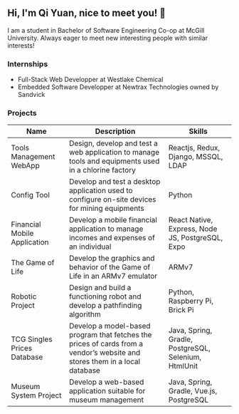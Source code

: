 ## Hi, I'm Qi Yuan, nice to meet you! 👋

I am a student in Bachelor of Software Engineering Co-op at McGill University. Always eager to meet new interesting people with similar interests!

### Internships
- Full-Stack Web Developper at Westlake Chemical
- Embedded Software Developper at Newtrax Technologies owned by Sandvick

### Projects
| Name          | Description   |Skills|
| ------------- | ------------- | --|
| Tools Management WebApp | Design, develop and test a web application to manage tools and equipments used in a chlorine factory | Reactjs, Redux, Django, MSSQL, LDAP |
| Config Tool | Develop and test a desktop application used to configure on-site devices for mining equipments | Python |
| Financial Mobile Application | Develop a mobile financial application to manage incomes and expenses of an individual | React Native, Express, Node JS, PostgreSQL, Expo |
| The Game of Life | Develop the graphics and behavior of the Game of Life in an ARMv7 emulator | ARMv7 |
| Robotic Project | Design and build a functioning robot and develop a pathfinding algorithm | Python, Raspberry Pi, Brick Pi |
| TCG Singles Prices Database | Develop a model-based program that fetches the prices of cards from a vendor’s website and stores them in a local database  | Java, Spring, Gradle, PostgreSQL, Selenium, HtmlUnit |
| Museum System Project | Develop a web-based application suitable for museum management | Java, Spring, Gradle, Vue.js, PostgreSQL |
<!--
**qiy-chen/qiy-chen** is a ✨ _special_ ✨ repository because its `README.md` (this file) appears on your GitHub profile.

Here are some ideas to get you started:

- 🔭 I’m currently working on ...
- 🌱 I’m currently learning ...
- 👯 I’m looking to collaborate on ...
- 🤔 I’m looking for help with ...
- 💬 Ask me about ...
- 📫 How to reach me: ...
- 😄 Pronouns: ...
- ⚡ Fun fact: ...
-->
